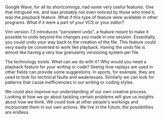 <!-- Sat 28 Aug 2010 -->

Google Wave, for all its shortcomings, had some very useful features.
One that intrigued me, and was probably not even noticed by those who tried it, was the playback feature.
What if this type of feature were available in other programs.
What if it were a part of your VCS or your editor?

Vim version 7.3 introduces "persistent undo", a feature meant to make it possible to undo beyond the changes you made in one session.
Essentially, you could undo your way back to the creation of the file.
This feature could very easily be converted to work like playback.
Having the undo file is almost like having a very low granularity versioning system per file.

The technology exists.
What can we do with it?
Why would you need a playback feature for your writing or code?
Seeing how replays are used in other fields can provide some suggestions.
In sports, for example, they are used to look for technical faults and weaknesses.
Similarly we can look for patterns that cause inefficiencies in our writing or coding styles.

We could also improve our understanding of our own creative process.
Looking at how we go about tackling certain problems will give us insights about how we think.
We could look at other people's workings and incorporate them in our own actions.
We live in the future; the possibilities are endless.
